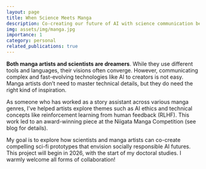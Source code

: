 ```yaml
---
layout: page
title: When Science Meets Manga
description: Co-creating our future of AI with science communication between scientists and manga artists
img: assets/img/manga.jpg
importance: 1
category: personal
related_publications: true
---
```


**Both manga artists and scientists are dreamers**. While they use different tools and languages, their visions often converge. However, communicating complex and fast-evolving technologies like AI to creators is not easy. Manga artists don’t need to master technical details, but they do need the right kind of inspiration.

As someone who has worked as a story assistant across various manga genres, I’ve helped artists explore themes such as AI ethics and technical concepts like reinforcement learning from human feedback (RLHF). This work led to an award-winning piece at the Niigata Manga Competition (see blog for details).

My goal is to explore how scientists and manga artists can co-create compelling sci-fi prototypes that envision socially responsible AI futures. This project will begin in 2026, with the start of my doctoral studies. I warmly welcome all forms of collaboration!
